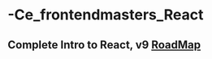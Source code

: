# -Ce_frontendmasters_React
## Complete Intro to React, v9  [RoadMap](https://react-v9.holt.courses/)
